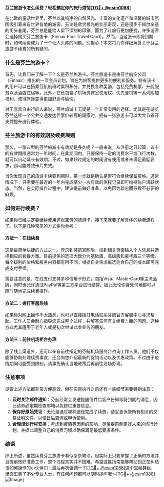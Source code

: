 **芬兰旅游卡怎么续费？轻松搞定你的旅行烦恼[[TG💪+ @esim1088](https://t.me/s/esim1088)]**

在北欧的童话世界里，芬兰以其纯净的自然风光、丰富的文化遗产和温馨的城市氛围吸引着来自世界各地的游客。无论是欣赏极光的壮丽奇观，还是漫步于赫尔辛基的街头巷尾，芬兰总是能给人留下深刻的印象。而为了让旅行更加便捷，许多游客会选择购买芬兰旅游卡（Finnair Plus Travel Card）。然而，当这张卡即将到期时，如何续费成为了一个让人头疼的问题。别担心！本文将为你详细解答关于芬兰旅游卡续费的所有疑问。

### 什么是芬兰旅游卡？

首先，让我们来了解一下什么是芬兰旅游卡。芬兰旅游卡是由芬兰航空公司（Finnair）推出的一项会员计划，旨在为旅客提供更多的便利和服务。持有该卡的用户可以在搭乘芬航航班时累积积分，并兑换各种奖励，包括免费机票、升舱服务以及酒店住宿等。此外，它还包含了机场贵宾室使用权、优先登机等一系列附加福利，使得旅途变得更加舒适与愉快。

对于喜欢自由行的人来说，芬兰旅游卡无疑是一个非常实用的选择。尤其是在游览芬兰这样一个公共交通发达但票价较高的国家时，拥有一张旅游卡可以大大节省开支并提升出行体验。

### 芬兰旅游卡的有效期及续费规则

那么，一张典型的芬兰旅游卡有效期是多久呢？一般来说，从注册之日起算，该卡的有效期限通常为一年时间。在此期间内，只要保持一定的消费水平或飞行次数，就可以自动延长有效期。不过，如果超过规定的时间没有使用或者未满足最低要求，则可能导致卡片失效。

当你发现自己的旅游卡快要到期时，第一步就是确认是否符合继续保留资格。通常情况下，只需要在最近的一年内完成至少一次有效的旅程记录即可维持账户活跃状态。当然，在实际操作过程中，建议提前做好准备，以免因为疏忽而导致不必要的麻烦。

### 如何进行续费？

如果你已经决定要继续使用这张宝贵的旅游卡，接下来就要了解具体的续费流程了。以下是几种常见的方式供你参考：

#### 方法一：在线续费
这是最简单快捷的方式之一。登录到芬航官网后，找到相关页面输入个人信息并选择相应的套餐方案。目前提供的选项大致分为基础版、高级版和豪华版三个等级，每个级别的价格和服务内容都有所不同。根据自身需求挑选适合自己的版本即可完成支付手续。

需要注意的是，在线支付支持多种信用卡形式，包括Visa、MasterCard等主流品牌，同时也允许通过PayPal等第三方平台进行结算。因此无论你身处何地都可以随时随地完成续费操作。

#### 方法二：拨打客服热线
如果你对网上操作不太熟悉，也可以直接拨打电话联系芬航官方客服中心寻求帮助。工作人员会耐心指导您完成整个过程，并解答任何有关续费方面的问题。这种方式尤其适用于老年人或是初次尝试此类业务的朋友。

#### 方法三：前往机场柜台办理
除了线上渠道外，还可以亲自前往指定的芬航机场服务台咨询工作人员。他们不仅能够协助处理续费事宜，还会向您介绍最新的促销活动以及优惠政策。不过由于疫情期间可能受到限制，请事先确认当地政策后再前往现场办理。

### 注意事项

尽管上述方法都非常方便高效，但在实际执行之前还有一些细节需要特别注意：

1. **及时关注邮件通知**：芬航经常会发送提醒信件给客户告知即将到期的消息，因此请务必定期检查邮箱以免错过重要信息。
2. **保存好原始凭证**：无论是通过哪种途径完成了续费，请妥善保管所有相关的交易证明文件，以便日后查询或申诉使用。
3. **合理规划行程安排**：考虑到疫情等因素的影响，尽量提前制定好未来的旅行计划，并据此调整自己的消费习惯以确保满足最低要求条件。

### 结语

综上所述，虽然续费芬兰旅游卡看似复杂繁琐，但实际上只要掌握了正确的方法并且提前做好准备工作，整个过程其实并不困难。希望这篇指南能够帮助到正在纠结该如何操作的小伙伴们！最后再次强调一下[[TG💪+ @esim1088](https://t.me/s/esim1088)]这个宝藏群组，里面汇集了不少专业人士，有任何问题都可以随时提问哦～[[TG💪+ @esim1088](https://t.me/s/esim1088)] ![Image](https://i.postimg.cc/4NQfJmqS/Snipaste-2025-05-13-00-14-12.png)]